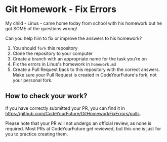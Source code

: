 # Git Homework - Fix Errors

My child - Linus - came home today from school with his homework but he got SOME of the questions wrong!

Can you help him to fix or improve the answers to his homework?

1. You should `fork` this repository
2. Clone the repository to your computer
3. Create a branch with an appropriate name for the task you're on
3. Fix the errors in Linus's homework in `homework.md`
4. Create a Pull Request back to this repository with the correct answers. Make sure your Pull Request is created in CodeYourFuture's fork, not your personal fork.


## How to check your work?
If you have correctly submitted your PR, you can find it in https://github.com/CodeYourFuture/GitHomeworkFixErrors/pulls.

Please note that your PR will not undergo an official review, as none is required. Most PRs at CodeYourFuture get reviewed, but this one is just for you to practice creating them.

